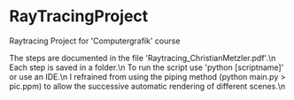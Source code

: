 # RayTracingProject
Raytracing Project for 'Computergrafik' course

The steps are documented in the file 'Raytracing_ChristianMetzler.pdf'.\n
Each step is saved in a folder.\n
To run the script use 'python [scriptname]' or use an IDE.\n
I refrained from using the piping method (python main.py > pic.ppm) to allow the successive automatic rendering of different scenes.\n

